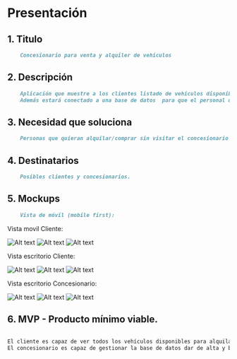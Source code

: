 

# Presentación


## 1. Titulo 
```markdown
    Concesionario para venta y alquiler de vehículos
```

## 2.	Descripción
```markdown
    Aplicación que muestre a los clientes listado de vehículos disponibles para compra o alquiler y los que estén de oferta. 
    Además estará conectado a una base de datos  para que el personal del concesionario tenga un registro de los datos de los coches, datos de persona que tiene alquilado el coche, etc.
```
## 3.	Necesidad que soluciona
```markdown
    Personas que quieran alquilar/comprar sin visitar el concesionario y gestión de vehículos por parte del concesionario.
```
## 4.	Destinatarios
```markdown
    Posibles clientes y concesionarios.
```
## 5.	Mockups
```markdown
    Vista de móvil (mobile first):
```

Vista movil Cliente:                                                                            

![Alt text](ClienteMovil1.PNG)
![Alt text](ClienteMovil2.PNG)
![Alt text](ClienteMovil3.PNG)


Vista escritorio Cliente: 

![Alt text](ClienteEscritorio1.PNG)
![Alt text](ClienteEscritorio2.PNG)
![Alt text](ClienteEscritorio3.PNG)

Vista escritorio Concesionario:

![Alt text](ConcesionarioEscritorio1.PNG)
![Alt text](ConcesionarioEscritorio2.PNG)
![Alt text](ConcesionarioEscritorio3.PNG)

## 6.	MVP - Producto mínimo viable.
```markdown

El cliente es capaz de ver todos los vehículos disponibles para alquilar y comprar desplegando las listas y en el menú principal habrá 2 sliders con fotos de los vehículos en ofertas.
El concesionario es capaz de gestionar la base de datos dar de alta y baja a vehículos, listarlos, buscarlos, etc.
```



